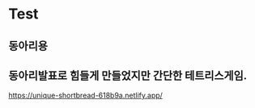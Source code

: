 # Test
동아리용
--------------------------------------------------
동아리발표로 힘들게 만들었지만 간단한 테트리스게임.
--------------------------------------------------
https://unique-shortbread-618b9a.netlify.app/
